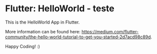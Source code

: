# Flutter: HelloWorld - teste

This is the HelloWorld App in Flutter.

More information can be found here: https://medium.com/flutter-community/the-hello-world-tutorial-to-get-you-started-2d7acd98c89d.

Happy Coding! :) 



